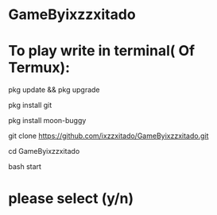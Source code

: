 # GameByixzzxitado
# To play write in terminal( Of Termux):

pkg update && pkg upgrade 

pkg install git

pkg install moon-buggy 

git clone https://github.com/ixzzxitado/GameByixzzxitado.git

cd GameByixzzxitado

bash start

# please select (y/n)
